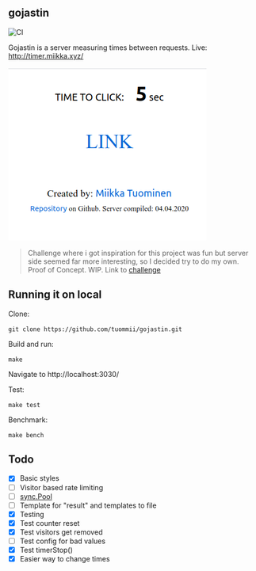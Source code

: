 ## gojastin
![CI](https://github.com/tuommii/gojastin/workflows/CI/badge.svg)

Gojastin is a server measuring times between requests. Live: http://timer.miikka.xyz/


![Screenshot](/pic.png)


>  Challenge where i got inspiration for this project was fun but server side seemed far more interesting, so I decided try to do my own. Proof of Concept. WIP. Link to [challenge](https://github.com/hivehelsinki/remote-challs/tree/master/chall03)


## Running it on local

Clone:

```console
git clone https://github.com/tuommii/gojastin.git
```

Build and run:

```console
make
```

Navigate to http://localhost:3030/

Test:
```console
make test
```

Benchmark:
```console
make bench
```

## Todo
- [x] Basic styles
- [ ] Visitor based rate limiting
- [ ] [sync.Pool](https://developer20.com/using-sync-pool/index.html)
- [ ] Template for "result" and templates to file
- [x] Testing
- [x] Test counter reset
- [x] Test visitors get removed
- [ ] Test config for bad values
- [x] Test timerStop()
- [x] Easier way to change times
